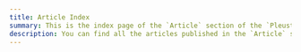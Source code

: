 ```yaml
---
title: Article Index
summary: This is the index page of the `Article` section of the `Pleuston Blog`.
description: You can find all the articles published in the `Article` section of the `Pleuston Blog`.
---
```


